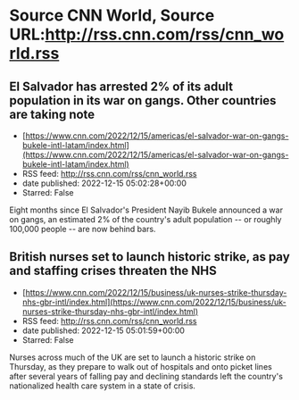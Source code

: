 # Source CNN World, Source URL:http://rss.cnn.com/rss/cnn_world.rss

## El Salvador has arrested 2% of its adult population in its war on gangs. Other countries are taking note
 - [https://www.cnn.com/2022/12/15/americas/el-salvador-war-on-gangs-bukele-intl-latam/index.html](https://www.cnn.com/2022/12/15/americas/el-salvador-war-on-gangs-bukele-intl-latam/index.html)
 - RSS feed: http://rss.cnn.com/rss/cnn_world.rss
 - date published: 2022-12-15 05:02:28+00:00
 - Starred: False

Eight months since El Salvador's President Nayib Bukele announced a war on gangs, an estimated 2% of the country's adult population -- or roughly 100,000 people -- are now behind bars.

## British nurses set to launch historic strike, as pay and staffing crises threaten the NHS
 - [https://www.cnn.com/2022/12/15/business/uk-nurses-strike-thursday-nhs-gbr-intl/index.html](https://www.cnn.com/2022/12/15/business/uk-nurses-strike-thursday-nhs-gbr-intl/index.html)
 - RSS feed: http://rss.cnn.com/rss/cnn_world.rss
 - date published: 2022-12-15 05:01:59+00:00
 - Starred: False

Nurses across much of the UK are set to launch a historic strike on Thursday, as they prepare to walk out of hospitals and onto picket lines after several years of falling pay and declining standards left the country's nationalized health care system in a state of crisis.
